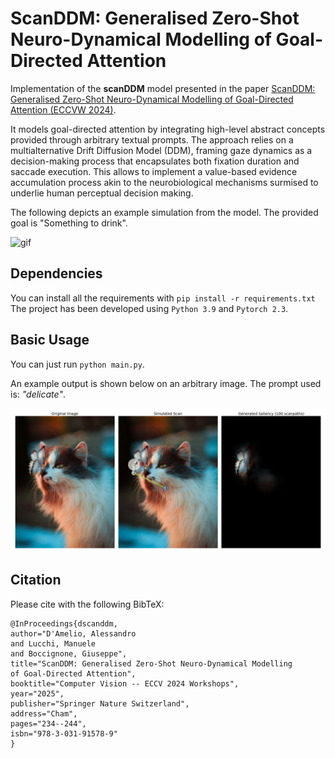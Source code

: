 # ScanDDM: Generalised Zero-Shot Neuro-Dynamical Modelling of Goal-Directed Attention

Implementation of the **scanDDM** model presented in the paper [ScanDDM: Generalised Zero-Shot Neuro-Dynamical Modelling of Goal-Directed Attention (ECCVW 2024)](https://link.springer.com/chapter/10.1007/978-3-031-91578-9_17). 

It models goal-directed attention by integrating high-level abstract concepts provided through arbitrary textual prompts. The approach relies on a multialternative Drift Diffusion Model (DDM), framing gaze dynamics as a decision-making process that encapsulates both fixation duration and saccade execution. This allows to implement a value-based evidence accumulation process akin to the neurobiological mechanisms surmised to underlie human perceptual decision making.

The following depicts an example simulation from the model. The provided goal is "Something to drink".

![gif](simulation_gif.gif)

## Dependencies

You can install all the requirements with `pip install -r requirements.txt`
The project has been developed using `Python 3.9` and `Pytorch 2.3`.


## Basic Usage

You can just run `python main.py`. 

An example output is shown below on an arbitrary image. The prompt used is: *"delicate"*.

![simulation](simulation.png)

## Citation

Please cite with the following BibTeX:
```
@InProceedings{dscanddm,
author="D'Amelio, Alessandro
and Lucchi, Manuele
and Boccignone, Giuseppe",
title="ScanDDM: Generalised Zero-Shot Neuro-Dynamical Modelling of Goal-Directed Attention",
booktitle="Computer Vision -- ECCV 2024 Workshops",
year="2025",
publisher="Springer Nature Switzerland",
address="Cham",
pages="234--244",
isbn="978-3-031-91578-9"
}
```
